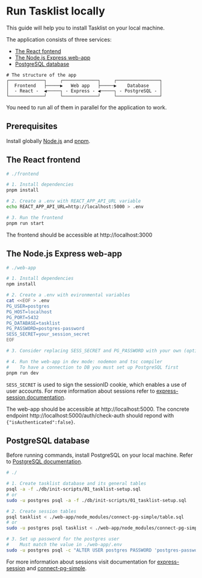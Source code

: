 # Run Tasklist locally

This guide will help you to install Tasklist on your local machine.

The application consists of three services:

- [The React fontend](#the-react-frontend)
- [The Node.js Express web-app](#the-nodejs-express-web-app)
- [PostgreSQL database](#postgresql-database)

```plain text
# The structure of the app
┌─────────────┐     ┌─────────────┐     ┌────────────────┐
│  Frontend   ├─────▶   Web app   ├─────▶    Database    │
│  - React -  ◀─────┐ - Express - ◀─────┐ - PostgreSQL - │
└─────────────┘     └─────────────┘     └────────────────┘
```

You need to run all of them in parallel for the application to work.

## Prerequisites

Install globally [Node.js](https://nodejs.org) and [pnpm](https://pnpm.io/installation).

## The React frontend

```bash
# ./frontend

# 1. Install dependencies
pnpm install

# 2. Create a .env with REACT_APP_API_URL variable
echo REACT_APP_API_URL=http://localhost:5000 > .env

# 3. Run the frontend
pnpm run start
```

The frontend should be accessible at http://localhost:3000

## The Node.js Express web-app
```bash
# ./web-app

# 1. Install dependencies
npm install

# 2. Create a .env with evironmental variables
cat <<EOF > .env
PG_USER=postgres
PG_HOST=localhost
PG_PORT=5432
PG_DATABASE=tasklist
PG_PASSWORD=postgres-password
SESS_SECRET=your_session_secret
EOF

# 3. Consider replacing SESS_SECRET and PG_PASSWORD with your own (optional)

# 4. Run the web-app in dev mode: nodemon and tsc compiler
#    To have a connection to DB you must set up PostgreSQL first
pnpm run dev

```
`SESS_SECRET` is used to sign the sessionID cookie, which enables a use of user accounts. For more information about sessions refer to [express-session documentation](https://github.com/expressjs/session).

The web-app should be accessible at http://localhost:5000. The concrete endpoint http://localhost:5000/auth/check-auth should repond with `{"isAuthenticated":false}`.

## PostgreSQL database

Before running commands, install PostgreSQL on your local machine. Refer to [PostgreSQL documentation](https://www.postgresql.org/download/).

```bash
# ./

# 1. Create tasklist database and its general tables
psql -a -f ./db/init-scripts/01_tasklist-setup.sql
# or
sudo -u postgres psql -a -f ./db/init-scripts/01_tasklist-setup.sql

# 2. Create session tables
psql tasklist < ./web-app/node_modules/connect-pg-simple/table.sql
# or
sudo -u postgres psql tasklist < ./web-app/node_modules/connect-pg-simple/table.sql

# 3. Set up password for the postgres user
#    Must match the value in ./web-app/.env
sudo -u postgres psql -c "ALTER USER postgres PASSWORD 'postgres-password';"

```

For more information about sessions visit  documentation for [express-session](https://github.com/expressjs/session) and [connect-pg-simple](https://github.com/voxpelli/node-connect-pg-simple).
